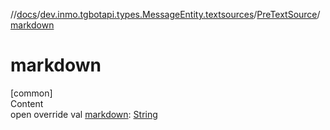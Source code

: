 //[docs](../../../index.md)/[dev.inmo.tgbotapi.types.MessageEntity.textsources](../index.md)/[PreTextSource](index.md)/[markdown](markdown.md)



# markdown  
[common]  
Content  
open override val [markdown](markdown.md): [String](https://kotlinlang.org/api/latest/jvm/stdlib/kotlin/-string/index.html)  



